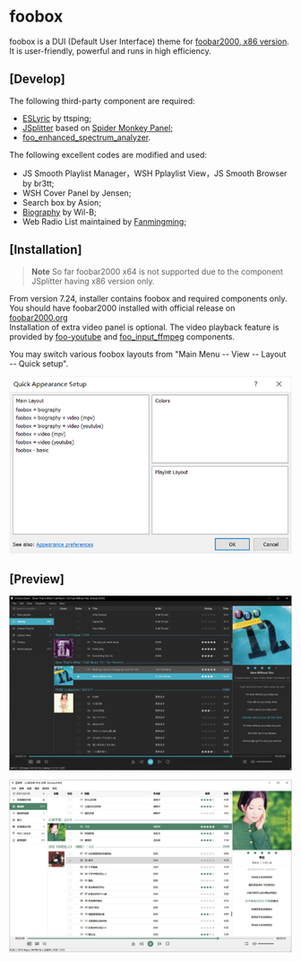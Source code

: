 # foobox
foobox is a DUI (Default User Interface) theme for [foobar2000, x86 version](https://www.foobar2000.org). It is user-friendly, powerful and runs in high efficiency.
## [Develop]
The following third-party component are required:   
* [ESLyric](https://github.com/ESLyric/release) by ttsping;  
* [JSplitter](https://foobar2000.ru/forum/viewtopic.php?t=6378) based on [Spider Monkey Panel](https://github.com/TheQwertiest/foo_spider_monkey_panel);  
* [foo_enhanced_spectrum_analyzer](https://hydrogenaud.io/index.php/topic,116014.0.html).  

The following excellent codes are modified and used:  
* JS Smooth Playlist Manager，WSH Pplaylist View，JS Smooth Browser by br3tt;  
* WSH Cover Panel by Jensen;  
* Search box by Asion;  
* [Biography](https://github.com/Wil-B/Biography) by Wil-B;  
* Web Radio List maintained by [Fanmingming](https://github.com/fanmingming);  
## [Installation]  
> **Note** So far foobar2000 x64 is not supported due to the component JSplitter having x86 version only.  

From version 7.24, installer contains foobox and required components only. You should have foobar2000 installed with official release on [foobar2000.org](https://www.foobar2000.org)  
Installation of extra video panel is optional. The video playback feature is provided by [foo-youtube](https://fy.3dyd.com/download/) and [foo_input_ffmpeg](https://www.foobar2000.org/components/view/foo_input_ffmpeg) components.   

<!--
Unpack the latest release package and then:
* Copy "themes" folder to your foobar2000 installation directory;
* Copy all folders of "profile" to foobar2000 profile directory;
* Biography panel(Wil-B) requires [fontawesome-webfont.ttf](https://ghproxy.com/https://github.com/beakerbrowser/beakerbrowser.com/raw/master/fonts/fontawesome-webfont.ttf), copy it to  C:\Windows\Fonts

> **Note** for portable installation, foobar2000 profile is located under root directory of foobar2000.
> Directory structure:

<span style="display:block;text-align:left">![](info/portable.png)</span>

> **Note** for non-portable installation, foobar2000 profile is located in the user's data directory:\
> **C:\Users\YourUsername\AppData\Roaming\foobar2000** (version 1.x)\
> **C:\Users\YourUsername\AppData\Roaming\foobar2000-v2** (version 2.x)\
> Directory structure (2.x):

<span style="display:block;text-align:left">![](info/nonportable.png)</span>

## [Extra panel of video]
From version 7.16, foobox supports foo-youtube and foo-mpv video panel integration, but they are not included in standard release pack. As needed, you may download the video panel integration packs([github](https://github.com/dream7180/foobox-en/releases/tag/video) | [gitee](https://gitee.com/dream7180/foobox-en/releases/tag/video)), install them as per instruction (similar with above), and then 
-->
You may switch various foobox layouts from "Main Menu -- View -- Layout -- Quick setup".

<span style="display:block;text-align:left">![](info/dui.png)</span>

## [Preview]

![alt text](info/screenshot-dark.jpg "foobox - DUI foobar2000 media player")

![alt text](info/screenshot-light.jpg "foobox - DUI foobar2000 media player")
